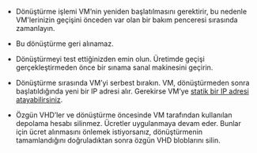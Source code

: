 
* Dönüştürme işlemi VM’nin yeniden başlatılmasını gerektirir, bu nedenle VM'lerinizin geçişini önceden var olan bir bakım penceresi sırasında zamanlayın. 

* Bu dönüştürme geri alınamaz. 

* Dönüştürmeyi test ettiğinizden emin olun. Üretimde geçişi gerçekleştirmeden önce bir sınama sanal makinesini geçirin.

* Dönüştürme sırasında VM’yi serbest bırakın. VM, dönüştürmeden sonra başlatıldığında yeni bir IP adresi alır. Gerekirse VM’ye [statik bir IP adresi atayabilirsiniz](../articles/virtual-network/virtual-network-ip-addresses-overview-arm.md).

* Özgün VHD’ler ve dönüştürme öncesinde VM tarafından kullanılan depolama hesabı silinmez. Ücretler uygulanmaya devam eder. Bunlar için ücret alınmasını önlemek istiyorsanız, dönüştürmenin tamamlandığını doğruladıktan sonra özgün VHD bloblarını silin.
